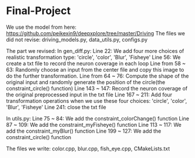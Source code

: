 # Final-Project
We use the model from here: https://github.com/peikexin9/deepxplore/tree/master/Driving
The files we did not revise: driving_models.py, data_utils.py, configs.py

The part we revised:
In gen_diff.py:
Line 22: We add four more choices of realistic transformation type: 'circle', 'color', 'Blur', 'Fisheye'
Line 56: We create a txt file to record the neuron coverage in each loop
Line from 58 ~ 63: Randomly choose an input from the center file and copy this image to do the further transformation.
Line from 64 ~ 76: Compute the shape of the original input and randomly generate the position of the circle(the constraint_circle() function)
Line 143 ~ 147: Record the neuron coverage of the original preprocessed input in the txt file
Line 167 ~ 211: Add four transformation operations when we use these four choices: 'circle', 'color', 'Blur', 'Fisheye'
Line 241: close the txt file

In utils.py:
Line 75 ~ 84: We add the constraint_colorChange() function
Line 87 ~ 109: We add the constraint_myFisheye() function
Line 113 ~ 117: We add the constraint_myBlur() function
Line 199 ~ 127: We add the constraint_circle() function

The files we write: color.cpp, blur.cpp, fish_eye.cpp, CMakeLists.txt
